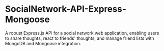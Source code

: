 # SocialNetwork-API-Express-Mongoose
A robust Express.js API for a social network web application, enabling users to share thoughts, react to friends' thoughts, and manage friend lists with MongoDB and Mongoose integration.
